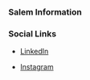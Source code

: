 ### Salem Information

### Social Links
* [LinkedIn](https://www.linkedin.com/company/owasp-salem/)

* [Instagram](https://www.instagram.com/owasp_salem/)
